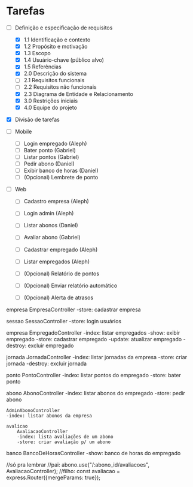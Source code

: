 
# Tarefas

- [ ] Definição e especificação de requisitos
	- [X] 1.1 Identificação e contexto
	- [X] 1.2 Propósito e motivação
	- [X] 1.3 Escopo
	- [X] 1.4 Usuário-chave (público alvo)
	- [X] 1.5 Referências
	- [X] 2.0 Descrição do sistema
	- [ ] 2.1 Requisitos funcionais
	- [ ] 2.2 Requisitos não funcionais
	- [X] 2.3 Diagrama de Entidade e Relacionamento 
	- [X] 3.0 Restrições iniciais
	- [X] 4.0 Equipe do projeto 

- [X] Divisão de tarefas

- [ ] Mobile
	- [ ] Login empregado (Aleph)
	- [ ] Bater ponto (Gabriel)
	- [ ] Listar pontos (Gabriel)
	- [ ] Pedir abono (Daniel)
	- [ ] Exibir banco de horas (Daniel)
	- [ ] (Opcional) Lembrete de ponto
	
- [ ] Web
	- [ ] Cadastro empresa (Aleph)
	- [ ] Login admin (Aleph)
	- [ ] Listar abonos (Daniel)
	- [ ] Avaliar abono (Gabriel)
	- [ ] Cadastrar empregado (Aleph)
	- [ ] Listar empregados (Aleph)
	- [ ] (Opcional) Relatório de pontos
	- [ ] (Opcional) Enviar relatório automático
	- [ ] (Opcional) Alerta de atrasos


empresa
	EmpresaController
	-store: cadastrar empresa

sessao
	SessaoController
	-store: login usuários

empresa
	EmpregadoController
	-index: listar empregados
	-show: exibir empregado
	-store: cadastrar empregado
	-update: atualizar empregado
	-destroy: excluir empregado

jornada
	JornadaController
	-index: listar jornadas da empresa
	-store: criar jornada
	-destroy: excluir jornada

ponto
	PontoController
	-index: listar pontos do empregado
	-store: bater ponto

abono
	AbonoController
	-index: listar abonos do empregado
	-store: pedir abono

	AdminAbonoController
	-index: listar abonos da empresa
	
	avalicao
		AvaliacaoController
		-index: lista avaliações de um abono
		-store: criar avaliação p/ um abono

banco
	BancoDeHorasController
	-show: banco de horas do empregado


//só pra lembrar
//pai: abono.use("/:abono_id/avaliacoes", AvaliacaoController);
//filho: const avaliacao = express.Router({mergeParams: true});

